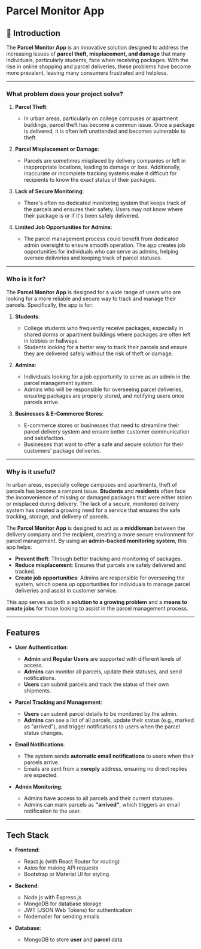 # Parcel Monitor App

## 🚀 Introduction

The **Parcel Monitor App** is an innovative solution designed to address the increasing issues of **parcel theft, misplacement, and damage** that many individuals, particularly students, face when receiving packages. With the rise in online shopping and parcel deliveries, these problems have become more prevalent, leaving many consumers frustrated and helpless.

---

### What problem does your project solve?

1. **Parcel Theft**:
   - In urban areas, particularly on college campuses or apartment buildings, parcel theft has become a common issue. Once a package is delivered, it is often left unattended and becomes vulnerable to theft.
   
2. **Parcel Misplacement or Damage**:
   - Parcels are sometimes misplaced by delivery companies or left in inappropriate locations, leading to damage or loss. Additionally, inaccurate or incomplete tracking systems make it difficult for recipients to know the exact status of their packages.

3. **Lack of Secure Monitoring**:
   - There's often no dedicated monitoring system that keeps track of the parcels and ensures their safety. Users may not know where their package is or if it's been safely delivered.
   
4. **Limited Job Opportunities for Admins**:
   - The parcel management process could benefit from dedicated admin oversight to ensure smooth operation. The app creates job opportunities for individuals who can serve as admins, helping oversee deliveries and keeping track of parcel statuses.

---

### Who is it for?

The **Parcel Monitor App** is designed for a wide range of users who are looking for a more reliable and secure way to track and manage their parcels. Specifically, the app is for:

1. **Students**:
   - College students who frequently receive packages, especially in shared dorms or apartment buildings where packages are often left in lobbies or hallways.
   - Students looking for a better way to track their parcels and ensure they are delivered safely without the risk of theft or damage.

2. **Admins**:
   - Individuals looking for a job opportunity to serve as an admin in the parcel management system.
   - Admins who will be responsible for overseeing parcel deliveries, ensuring packages are properly stored, and notifying users once parcels arrive.

3. **Businesses & E-Commerce Stores**:
   - E-commerce stores or businesses that need to streamline their parcel delivery system and ensure better customer communication and satisfaction.
   - Businesses that want to offer a safe and secure solution for their customers' package deliveries.

---

### Why is it useful?

In urban areas, especially college campuses and apartments, theft of parcels has become a rampant issue. **Students** and **residents** often face the inconvenience of missing or damaged packages that were either stolen or misplaced during delivery. The lack of a secure, monitored delivery system has created a growing need for a service that ensures the safe tracking, storage, and delivery of parcels.

The **Parcel Monitor App** is designed to act as a **middleman** between the delivery company and the recipient, creating a more secure environment for parcel management. By using an **admin-backed monitoring system**, this app helps:
- **Prevent theft**: Through better tracking and monitoring of packages.
- **Reduce misplacement**: Ensures that parcels are safely delivered and tracked.
- **Create job opportunities**: Admins are responsible for overseeing the system, which opens up opportunities for individuals to manage parcel deliveries and assist in customer service.

This app serves as both a **solution to a growing problem** and a **means to create jobs** for those looking to assist in the parcel management process.

---

## Features

- **User Authentication**:
  - **Admin** and **Regular Users** are supported with different levels of access.
  - **Admins** can monitor all parcels, update their statuses, and send notifications.
  - **Users** can submit parcels and track the status of their own shipments.
  
- **Parcel Tracking and Management**:
  - **Users** can submit parcel details to be monitored by the admin.
  - **Admins** can see a list of all parcels, update their status (e.g., marked as "arrived"), and trigger notifications to users when the parcel status changes.

- **Email Notifications**:
  - The system sends **automatic email notifications** to users when their parcels arrive.
  - Emails are sent from a **noreply** address, ensuring no direct replies are expected.

- **Admin Monitoring**:
  - Admins have access to all parcels and their current statuses.
  - Admins can mark parcels as **"arrived"**, which triggers an email notification to the user.

---

## Tech Stack

- **Frontend**:
  - React.js (with React Router for routing)
  - Axios for making API requests
  - Bootstrap or Material UI for styling

- **Backend**:
  - Node.js with Express.js
  - MongoDB for database storage
  - JWT (JSON Web Tokens) for authentication
  - Nodemailer for sending emails

- **Database**:
  - MongoDB to store **user** and **parcel** data



